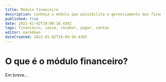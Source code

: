 ```yaml
---
title: Módulo financeiro
description: Conheça o módulo que possibilita o gerenciamento das finanças da sua empresa no GDOOR WEB
published: true
date: 2022-01-02T19:09:16.430Z
tags: financeiro, caixa, receber, pagar, contas
editor: markdown
dateCreated: 2022-01-02T19:09:16.430Z
---
```


# O que é o módulo financeiro?

Em breve...
